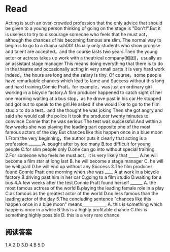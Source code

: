 # Read
Acting is such an over-crowded profession that the only advice that should be given to a young person thinking of going on the stage is "Don't!".But it is useless to try to discourage someone who feels that he must act，although the chances of his becoming famous are slim. The normal way to begin is to go to a drama sch001.Usually only students who show promise and talent are accepted，and the course lasts two years.Then the young actor or actress takes up work with a theatrical company(剧团)，usually as an assistant stage manager This means doing everything that there is to do in the theatre and occasionally acting in very small parts It is very hard work indeed，the hours are long and the salary is tiny.
Of course，some people have remarkable chances which lead to fame and Success without this long and hard training.Connie Pratt，for example，was just an ordinary girl working in a bicycle factory.A film producer happened to catch sight of her one morning waiting at a bus stop，as he drove past in his car.He stopped and got out to speak to the girl.He asked if she would like to go to the film studio to do a test，and she thought he was joking Then she got angry and said she would call the police It took the producer twenty minutes to convince Connie that he was serious The test was successful.And within a few weeks she was playing the leading part opposite one of the most famous actors of the day But chances like this happen once in a blue moon
1.From the very beginning，the author puts it clearly that acting is a profession ______
A. sought after by too many
B.too difficult for young people
C.for slim people only
D.one can go into without special training
2.For someone who feels he must act，it is very likely that _____
A.he will become a film star at long last
B. he will become a stage manager
C. he will be well paid
D.he will end up without any Success
3.The film producer found Connie Pratt one morning when she was ____
A.at work in a bicycle factory
B.driving past him in her car
C.going to a film studio
D.waiting for a bus
4.A few weeks after the test.Connie Pratt found herself ______
A. the most famous actress of the world
B.playing the leading female role in a play
C.as famous as the greatest actor of the world
D.no less famous than the leading actor of the day
5.The concluding sentence "chances like this happen once in a blue moon" means____________
A. this is something which happens once in a while
B.this is a highly profitable chance
C.this is something highly possible
D. this is a very rare chance
## 阅读答案
1.A
2.D
3.D
4.B
5.D
